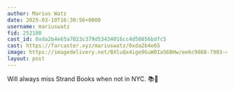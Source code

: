 ```yaml
---
author: Marius Watz
date: 2025-03-10T16:30:56+0000
username: mariuswatz
fid: 252180
cast_id: 0xda2b4e65a7023c379d53434016cc4d50856bdfc5
cast: https://farcaster.xyz/mariuswatz/0xda2b4e65
image: https://imagedelivery.net/BXluQx4ige9GuW0Ia56BHw/ee6c9088-7903-4905-5cf7-63f6c4c99e00/original
layout: post
---
```


Will always miss Strand Books when not in NYC. 📚🩵

<img src='https://imagedelivery.net/BXluQx4ige9GuW0Ia56BHw/ee6c9088-7903-4905-5cf7-63f6c4c99e00/original' alt='' referrerpolicy='no-referrer'/>
<img src='https://imagedelivery.net/BXluQx4ige9GuW0Ia56BHw/3ecdbd65-c9b3-4268-d36e-7e242b8f4900/original' alt='' referrerpolicy='no-referrer'/>
